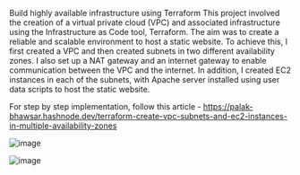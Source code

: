 Build highly available infrastructure using Terraform
This project involved the creation of a virtual private cloud (VPC) and associated infrastructure using the Infrastructure as Code tool, Terraform. The aim was to create a reliable and scalable environment to host a static website. To achieve this, I first created a VPC and then created subnets in two different availability zones. I also set up a NAT gateway and an internet gateway to enable communication between the VPC and the internet. In addition, I created EC2 instances in each of the subnets, with Apache server installed using user data scripts to host the static website.

For step by step implementation, follow this article - https://palak-bhawsar.hashnode.dev/terraform-create-vpc-subnets-and-ec2-instances-in-multiple-availability-zones

![image](https://github.com/kaivalya-tolbande/Terraform-Build-highly-available-infrastructure/assets/110324856/86865554-903a-4330-a6d1-4a234c694211)

![image](https://github.com/kaivalya-tolbande/Terraform-Build-highly-available-infrastructure/assets/110324856/ce894263-b1cc-4bdb-a945-f6f5ca226a56)
